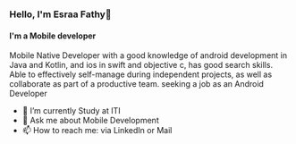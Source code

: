

### Hello, I'm Esraa Fathy👋
#### I'm a Mobile developer 

Mobile Native Developer with a good knowledge of android development in Java and Kotlin, and ios in swift and objective c, has good search skills.
Able to effectively self-manage during independent projects, as well as collaborate as part of a productive team.
seeking a job as an Android Developer

- 🔭 I’m currently Study at ITI
- 💬 Ask me about Mobile Development
- 📫 How to reach me: via LinkedIn or Mail


<!-- - 🌱 I’m currently learning ... --
- 👯 I’m looking to collaborate on ...
- 🤔 I’m looking for help with ...
- -->

